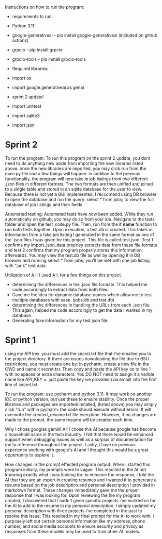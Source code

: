 Instructions on how to run the program:
- requirements to run:
- Python 3.11
- google-generativeai - pip install google-generativeai (included on github actions)
- grpcio - pip install grpcio
- grpcio-tools - pip install grpcio-tools

- Required libraries:
- import os
- import google.generativeai as genai
- sprint 2 update!
- import unittest
- import sqlite3
- import json

# Sprint 2

To run the program:
To run this program on the sprint 2 update, you dont need to do anything new aside from importing the new libraries listed above.
once the new libraries are imported, you may click run from the main.py file and a few things will happen:
In addition to the previous functionality, the program will now take in job listings from two different .json files in different formats.
The two formats are then unified and joined to a single table and stored in an sqlite database for the user to view. 
Because there is not yet a GUI implemented, I reccomend using DB browser to open the database and run the query:
select * from jobs; to view the full database of job listings and their fields.

Automated testing:
Automated tests have now been added. While they run automatically on github, you may do so from your ide.
Navigate to the tests folder and open the test_code.py file. Then, run from the if __name__ function to
run both tests together. Upon execution, a test.db is created. This takes in information from a fake
job listing I generated in the same format as one of the .json files I was given for this project. 
This file is called test.json. Test 1 confirms my import_json_data proprley extracts data from these
file formats and test 2 confirms that my program properly stores this information afterwards. 
You may view the test.db file as well by opening it in DB browser and running select * from jobs;
you'll be met with one job listing with "junk" test data. 

Utilization of A.I:
I used A.I. for a few things on this project.
- determining the differences in the .json file formats. This helped me code accordingly to extract data from both files.
- Gave me the idea for dynamic database names which allow me to test multiple databases with ease. (jobs.db and test.db)
- determining the differences in handling the URLs from each .json file. This again, helped me code accordingly to get the data I wanted in my database.
- Generating fake information for my test.json file. 


# Sprint 1 
using my API key:
you must add the secret.txt file that i've emailed you to the project directory.
If there are issues downloading the file due to BSU restrictions, you must create one by: 
in pycharm, create a new file in the CWD and name it secret.txt. Then copy and paste the API key on to
line 1 with no spaces or extra characters. You DO NOT need to assign it a varible name like API_KEY =. 
just paste the key ive provided (via email) into the first line of secret.txt

To run the program: 
use pycharm and python 3.11. It may work on another IDE or python version, but use these to ensure stability.
Once the proper libraries and packages are imported/installed, (listed above) you may simply click "run" within pycharm. 
the code should execute without errors. It will overwrite the created_resume.txt file everytime. However, if no
changes are made to the prompt, the same resume will be created each time. 

Why I chose googles gemini AI:
I chose this AI because google has become a household name in the tech industry. I felt that there would be enhanced support
when debugging issues as well as a surplus of documentation for me to reference throughout the project. Lastly, i have no previous
experience working with google's AI and I thought this would be a great opportunity to explore it.

How changes in the prompt effected program output:
When i started this program initially, my prompts were to vague. This resulted in the AI not knowing exactly what I was looking for.
to enhance the response, I told the AI that they are an expert in creating resumes and I wanted it to genereate a resume based on the
job description and personal description I provided in markdown format. These changes immediately gave me the proper response that I 
was looking for. Upon reviewing the file my program created, I discovered that I hadn't given specific projects i've worked on 
for the AI to add to the resume in my personal description. I simply updated my personal description with three projects i've completed
in the past to resolve this issue. This resulted in my final prompt for the AI to work with. I purposely left out certain personal
information like my address, phone number, and social media accounts to ensure security and privacy as responses from these models may 
be used to train other AI models. 
